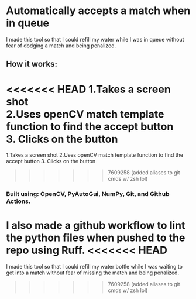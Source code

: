 # Automatically accepts a match when in queue

I made this tool so that I could refill my water while I was in queue without fear of dodging a match and being penalized.

## How it works:

<<<<<<< HEAD
  1.Takes a screen shot\
  2.Uses openCV match template function to find the accept button\
  3. Clicks on the button
=======
1.Takes a screen shot
2.Uses openCV match template function to find the accept button 
3. Clicks on the button
>>>>>>> 7609258 (added aliases to git cmds w/ zsh lol)

### Built using: OpenCV, PyAutoGui, NumPy, Git, and Github Actions.
I also made a github workflow to lint the python files when pushed to the repo using Ruff.
<<<<<<< HEAD
=======


I made this tool so that I could refill my water bottle while I was waiting to get into a match without fear of missing the match and being penalized.
>>>>>>> 7609258 (added aliases to git cmds w/ zsh lol)
